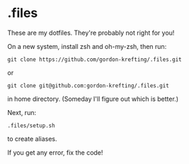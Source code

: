 # .files
These are my dotfiles. They're probably not right for you!

On a new system, install zsh and oh-my-zsh, then run:

```
git clone https://github.com/gordon-krefting/.files.git
```

or

```
git clone git@github.com:gordon-krefting/.files.git
```

in home directory. (Someday I'll figure out which is better.)

Next, run:

```
.files/setup.sh
```

to create aliases.

If you get any error, fix the code!
